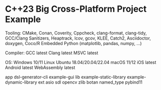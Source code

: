 # C++23 Big Cross-Platform Project Example

Tooling:
CMake, Conan, Coverity, Cppcheck, clang-format, clang-tidy, 
GCC/Clang Sanitizers, Heaptrack, lcov, gcov, KLEE, Catch2, 
Asciidoctor, doxygen, Coco/R
Embedded Python (matplotlib, pandas, numpy, ...)

Compiler:
  GCC latest
  Clang latest
  MSVC latest

OS:
  Windows 10/11
  Linux Ubuntu 18.04/20.04/22.04
  macOS 11/12
  iOS latest
  Android latest
  WebAssembly latest

app
  dsl-generator-cli
  example-gui
lib
  example-static-library
  example-dynamic-library
ext
  asio
  sdl
  opencv
  zlib
  botan
  named_type
  pybind11
  
  

